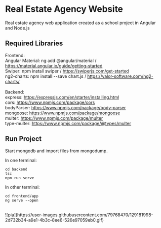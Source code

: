 # Real Estate Agency Website

Real estate agency web application created as a school project in Angular and Node.js

## Required Libraries
Frontend: <br/>
Angular Material: ng add @angular/material / https://material.angular.io/guide/getting-started <br/>
Swiper: npm install swiper / https://swiperjs.com/get-started <br/>
ng2-charts: npm install --save chart.js / https://valor-software.com/ng2-charts/
<br/><br/>
Backend: <br/>
express: https://expressjs.com/en/starter/installing.html <br/>
cors: https://www.npmjs.com/package/cors <br/>
bodyParser: https://www.npmjs.com/package/body-parser <br/>
mongoose: https://www.npmjs.com/package/mongoose <br/>
multer: https://www.npmjs.com/package/multer <br/>
type-multer: https://www.npmjs.com/package/@types/multer <br/>

## Run Project

Start mongodb and import files from mongodump. <br/>

In one terminal:
```
cd backend
tsc
npm run serve
```

In other terminal:
```
cd frontend/app
ng serve --open
```
<br/>
![pia](https://user-images.githubusercontent.com/79768470/129181998-2d732b34-a9e1-4b3c-8ee6-526e97059eb0.gif)



